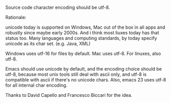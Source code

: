 Source code character encoding should be utf-8.

Rationale:

unicode today is supported on Windows, Mac out of the box in all apps and robustly since maybe early 2000s. And i think most liuxes today has that status too. Many languages and computing standards, by today specify unicode as its char set. (e.g. Java, XML)

Windows uses utf-16 for files by default.  Mac uses utf-8. For linuxes, also utf-8.

Emacs should use unicode by default, and the encoding choice should be utf-8, because most unix tools still deal with ascii only, and utf-8 is compatible with ascii if there's no unicode chars. Also, emacs 23 uses utf-8 for all internal char encoding.

Thanks to David Capello and Francesco Biccari for the idea.